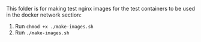 This folder is for making test nginx images for the test containers to be used in the docker network section:
1. Run `chmod +x ./make-images.sh`
2. Run `./make-images.sh`
